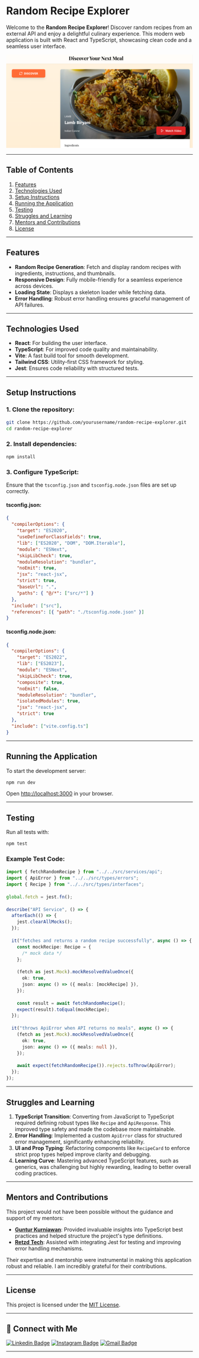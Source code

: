 # Random Recipe Explorer

Welcome to the **Random Recipe Explorer**! Discover random recipes from an external API and enjoy a delightful culinary experience. This modern web application is built with React and TypeScript, showcasing clean code and a seamless user interface.

[![Random Recipe Explorer](./assets/random-recipe.png)](https://random-recipe-website.netlify.app)

---

## Table of Contents

1. [Features](#features)
2. [Technologies Used](#technologies-used)
3. [Setup Instructions](#setup-instructions)
4. [Running the Application](#running-the-application)
5. [Testing](#testing)
6. [Struggles and Learning](#struggles-and-learning)
7. [Mentors and Contributions](#mentors-and-contributions)
8. [License](#license)

---

## Features

- **Random Recipe Generation**: Fetch and display random recipes with ingredients, instructions, and thumbnails.
- **Responsive Design**: Fully mobile-friendly for a seamless experience across devices.
- **Loading State**: Displays a skeleton loader while fetching data.
- **Error Handling**: Robust error handling ensures graceful management of API failures.

---

## Technologies Used

- **React**: For building the user interface.
- **TypeScript**: For improved code quality and maintainability.
- **Vite**: A fast build tool for smooth development.
- **Tailwind CSS**: Utility-first CSS framework for styling.
- **Jest**: Ensures code reliability with structured tests.

---

## Setup Instructions

### 1. Clone the repository:

```bash
git clone https://github.com/yourusername/random-recipe-explorer.git
cd random-recipe-explorer
```

### 2. Install dependencies:

```bash
npm install
```

### 3. Configure TypeScript:

Ensure that the `tsconfig.json` and `tsconfig.node.json` files are set up correctly.

#### **tsconfig.json**:

```json
{
  "compilerOptions": {
    "target": "ES2020",
    "useDefineForClassFields": true,
    "lib": ["ES2020", "DOM", "DOM.Iterable"],
    "module": "ESNext",
    "skipLibCheck": true,
    "moduleResolution": "bundler",
    "noEmit": true,
    "jsx": "react-jsx",
    "strict": true,
    "baseUrl": ".",
    "paths": { "@/*": ["src/*"] }
  },
  "include": ["src"],
  "references": [{ "path": "./tsconfig.node.json" }]
}
```

#### **tsconfig.node.json**:

```json
{
  "compilerOptions": {
    "target": "ES2022",
    "lib": ["ES2023"],
    "module": "ESNext",
    "skipLibCheck": true,
    "composite": true,
    "noEmit": false,
    "moduleResolution": "bundler",
    "isolatedModules": true,
    "jsx": "react-jsx",
    "strict": true
  },
  "include": ["vite.config.ts"]
}
```

---

## Running the Application

To start the development server:

```bash
npm run dev
```

Open [http://localhost:3000](http://localhost:3000) in your browser.

---

## Testing

Run all tests with:

```bash
npm test
```

### Example Test Code:

```typescript
import { fetchRandomRecipe } from "../../src/services/api";
import { ApiError } from "../../src/types/errors";
import { Recipe } from "../../src/types/interfaces";

global.fetch = jest.fn();

describe("API Service", () => {
  afterEach(() => {
    jest.clearAllMocks();
  });

  it("fetches and returns a random recipe successfully", async () => {
    const mockRecipe: Recipe = {
      /* mock data */
    };

    (fetch as jest.Mock).mockResolvedValueOnce({
      ok: true,
      json: async () => ({ meals: [mockRecipe] }),
    });

    const result = await fetchRandomRecipe();
    expect(result).toEqual(mockRecipe);
  });

  it("throws ApiError when API returns no meals", async () => {
    (fetch as jest.Mock).mockResolvedValueOnce({
      ok: true,
      json: async () => ({ meals: null }),
    });

    await expect(fetchRandomRecipe()).rejects.toThrow(ApiError);
  });
});
```

---

## Struggles and Learning

1. **TypeScript Transition**: Converting from JavaScript to TypeScript required defining robust types like `Recipe` and `ApiResponse`. This improved type safety and made the codebase more maintainable.
2. **Error Handling**: Implemented a custom `ApiError` class for structured error management, significantly enhancing reliability.
3. **UI and Prop Typing**: Refactoring components like `RecipeCard` to enforce strict prop types helped improve clarity and debugging.
4. **Learning Curve**: Mastering advanced TypeScript features, such as generics, was challenging but highly rewarding, leading to better overall coding practices.

---

## Mentors and Contributions

This project would not have been possible without the guidance and support of my mentors:

- [**Guntur Kurniawan**](https://github.com/gunturkh): Provided invaluable insights into TypeScript best practices and helped structure the project's type definitions.
- [**Retzd Tech**](https://github.com/retzd-tech): Assisted with integrating Jest for testing and improving error handling mechanisms.

Their expertise and mentorship were instrumental in making this application robust and reliable. I am incredibly grateful for their contributions.

---

## License

This project is licensed under the [MIT License](./LICENSE).

---

## 📧 Connect with Me

[![Linkedin Badge](https://img.shields.io/badge/-Andika_Safri-blue?style=flat-square&logo=Linkedin&logoColor=white)](https://www.linkedin.com/in/andika-safri/)
[![Instagram Badge](https://img.shields.io/badge/-Andika_Safri-purple?style=flat-square&logo=instagram&logoColor=white)](https://www.instagram.com/dikko_pujangga/)
[![Gmail Badge](https://img.shields.io/badge/-andika.saf3@gmail.com-c14438?style=flat-square&logo=Gmail&logoColor=white)](mailto:andika.saf3@gmail.com)

---
